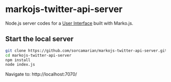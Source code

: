# markojs-twitter-api-server
Node.js server codes for a [User Interface](https://github.com/sorcamarian/markojs-twitter-api) built with Marko.js.

## Start the local server
```bash
git clone https://github.com/sorcamarian/markojs-twitter-api-server.git
cd markojs-twitter-api-server
npm install
node index.js
```
Navigate to: http://localhost:7070/
